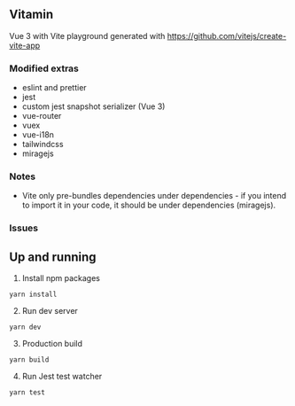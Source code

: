 ## Vitamin

Vue 3 with Vite playground generated with https://github.com/vitejs/create-vite-app

### Modified extras

 * eslint and prettier
 * jest
 * custom jest snapshot serializer (Vue 3)
 * vue-router
 * vuex
 * vue-i18n
 * tailwindcss
 * miragejs

### Notes

 * Vite only pre-bundles dependencies under dependencies - if you intend to import it in your code, it should be under dependencies (miragejs).

### Issues


## Up and running

1. Install npm packages

```
yarn install
```

2. Run dev server

```
yarn dev
```

3. Production build

```
yarn build
```

4. Run Jest test watcher

```
yarn test
```
